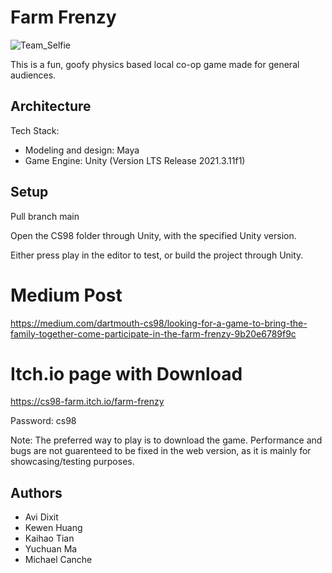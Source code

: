 # Farm Frenzy

![Team_Selfie](https://user-images.githubusercontent.com/59535829/192889399-115d7143-0f5a-488e-93a6-5884dcd9c3d0.jpg)

This is a fun, goofy physics based local co-op game made for general audiences. 

## Architecture

Tech Stack:
- Modeling and design: Maya
- Game Engine: Unity (Version LTS Release 2021.3.11f1)

## Setup

Pull branch main

Open the CS98 folder through Unity, with the specified Unity version.

Either press play in the editor to test, or build the project through Unity.

# Medium Post

https://medium.com/dartmouth-cs98/looking-for-a-game-to-bring-the-family-together-come-participate-in-the-farm-frenzy-9b20e6789f9c

# Itch.io page with Download

https://cs98-farm.itch.io/farm-frenzy

Password: cs98

Note: The preferred way to play is to download the game. Performance and bugs are not guarenteed to be fixed in the web version, as it is mainly for showcasing/testing purposes.

## Authors

* Avi Dixit
* Kewen Huang
* Kaihao Tian
* Yuchuan Ma
* Michael Canche
